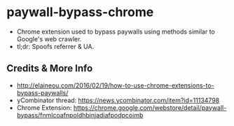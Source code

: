 # paywall-bypass-chrome
- Chrome extension used to bypass paywalls using methods similar to Google's web crawler.
- tl;dr: Spoofs referrer & UA.

## Credits & More Info
- http://elaineou.com/2016/02/19/how-to-use-chrome-extensions-to-bypass-paywalls/
- yCombinator thread: https://news.ycombinator.com/item?id=11134798
- Chrome Extension: https://chrome.google.com/webstore/detail/paywall-bypass/fnmlcoafnpoldhbinjadiafpodpcoimb
